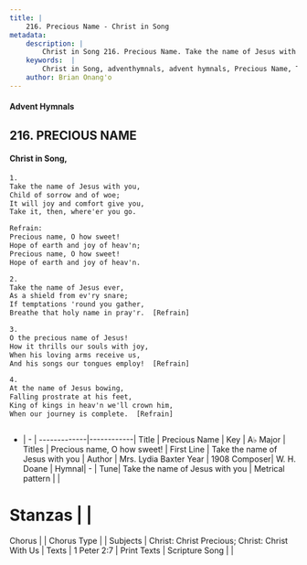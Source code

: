 ```yaml
---
title: |
    216. Precious Name - Christ in Song
metadata:
    description: |
        Christ in Song 216. Precious Name. Take the name of Jesus with you, Child of sorrow and of woe; It will joy and comfort give you, Take it, then, where'er you go.   
    keywords:  |
        Christ in Song, adventhymnals, advent hymnals, Precious Name, Take the name of Jesus with you. Precious name, O how sweet!
    author: Brian Onang'o
---
```


#### Advent Hymnals
## 216. PRECIOUS NAME
####  Christ in Song,

```txt
1.
Take the name of Jesus with you,
Child of sorrow and of woe;
It will joy and comfort give you,
Take it, then, where'er you go.  

Refrain:
Precious name, O how sweet!
Hope of earth and joy of heav'n;
Precious name, O how sweet!
Hope of earth and joy of heav'n.

2.
Take the name of Jesus ever,
As a shield from ev'ry snare;
If temptations 'round you gather,
Breathe that holy name in pray'r.  [Refrain]

3.
O the precious name of Jesus!
How it thrills our souls with joy,
When his loving arms receive us,
And his songs our tongues employ!  [Refrain]

4.
At the name of Jesus bowing,
Falling prostrate at his feet,
King of kings in heav'n we'll crown him,
When our journey is complete.  [Refrain]



```

- |   -  |
-------------|------------|
Title | Precious Name |
Key | A♭ Major |
Titles | Precious name, O how sweet! |
First Line | Take the name of Jesus with you |
Author | Mrs. Lydia Baxter
Year | 1908
Composer| W. H. Doane |
Hymnal|  - |
Tune| Take the name of Jesus with you |
Metrical pattern | |
# Stanzas |  |
Chorus |  |
Chorus Type |  |
Subjects | Christ: Christ Precious; Christ: Christ With Us |
Texts | 1 Peter 2:7 |
Print Texts | 
Scripture Song |  |
    

